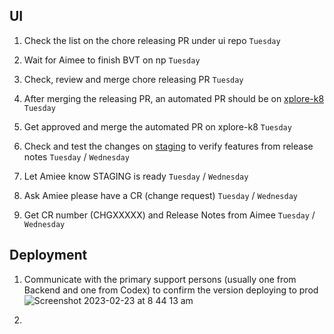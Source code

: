 
## UI
1. Check the list on the chore releasing PR under ui repo  `Tuesday`  

2. Wait for Aimee to finish BVT on np  `Tuesday`  

3. Check, review and merge chore releasing PR  `Tuesday`  

4. After merging the releasing PR, an automated PR should be on [xplore-k8](https://github.com/anzx/xplore-k8s)  `Tuesday`  

5. Get approved and merge the automated PR on xplore-k8  `Tuesday`  

6. Check and test the changes on [staging](https://xplore-staging.service.anz/) to verify features from release notes   `Tuesday` /  `Wednesday`  

7. Let Amiee know STAGING is ready  `Tuesday` /  `Wednesday`  

8. Ask Amiee please have a CR (change request)  `Tuesday` /  `Wednesday`  

9. Get CR number (CHGXXXXX) and Release Notes from Aimee  `Tuesday`  /  `Wednesday`

## Deployment
1. Communicate with the primary support persons (usually one from Backend and one from Codex) to confirm the version deploying to prod
![Screenshot 2023-02-23 at 8 44 13 am](https://user-images.githubusercontent.com/109929798/221045628-3dc1961d-c14e-415f-98b1-ee16bf7d589d.png)

2. 
